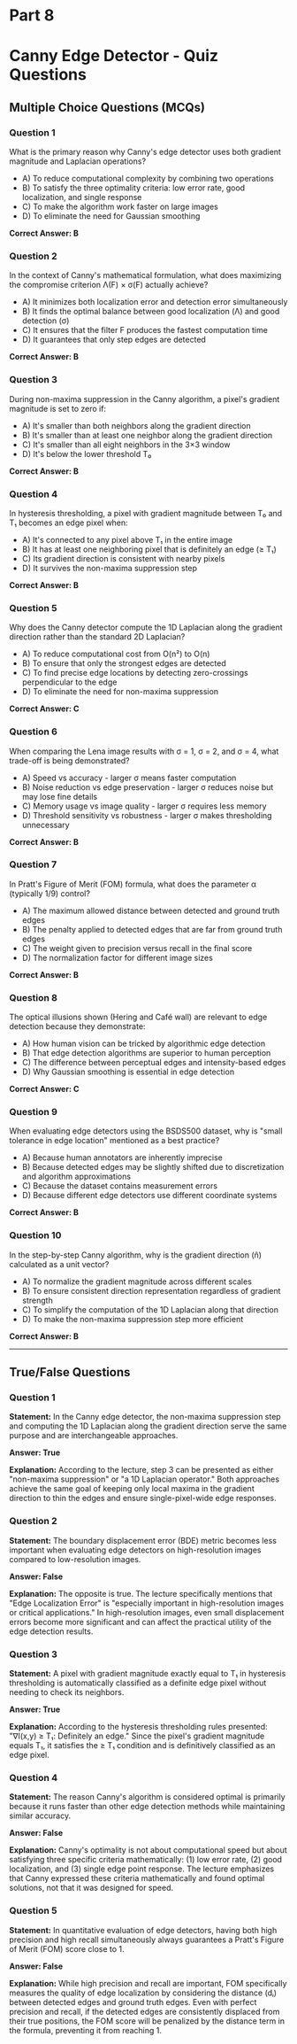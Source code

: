 # Part 8

# Canny Edge Detector - Quiz Questions

## Multiple Choice Questions (MCQs)

### Question 1

What is the primary reason why Canny's edge detector uses both gradient magnitude and Laplacian operations?

- A) To reduce computational complexity by combining two operations
- B) To satisfy the three optimality criteria: low error rate, good localization, and single response
- C) To make the algorithm work faster on large images
- D) To eliminate the need for Gaussian smoothing

**Correct Answer: B**

### Question 2

In the context of Canny's mathematical formulation, what does maximizing the compromise criterion Λ(F) × σ(F) actually achieve?

- A) It minimizes both localization error and detection error simultaneously
- B) It finds the optimal balance between good localization (Λ) and good detection (σ)
- C) It ensures that the filter F produces the fastest computation time
- D) It guarantees that only step edges are detected

**Correct Answer: B**

### Question 3

During non-maxima suppression in the Canny algorithm, a pixel's gradient magnitude is set to zero if:

- A) It's smaller than both neighbors along the gradient direction
- B) It's smaller than at least one neighbor along the gradient direction
- C) It's smaller than all eight neighbors in the 3×3 window
- D) It's below the lower threshold T₀

**Correct Answer: B**

### Question 4

In hysteresis thresholding, a pixel with gradient magnitude between T₀ and T₁ becomes an edge pixel when:

- A) It's connected to any pixel above T₁ in the entire image
- B) It has at least one neighboring pixel that is definitely an edge (≥ T₁)
- C) Its gradient direction is consistent with nearby pixels
- D) It survives the non-maxima suppression step

**Correct Answer: B**

### Question 5

Why does the Canny detector compute the 1D Laplacian along the gradient direction rather than the standard 2D Laplacian?

- A) To reduce computational cost from O(n²) to O(n)
- B) To ensure that only the strongest edges are detected
- C) To find precise edge locations by detecting zero-crossings perpendicular to the edge
- D) To eliminate the need for non-maxima suppression

**Correct Answer: C**

### Question 6

When comparing the Lena image results with σ = 1, σ = 2, and σ = 4, what trade-off is being demonstrated?

- A) Speed vs accuracy - larger σ means faster computation
- B) Noise reduction vs edge preservation - larger σ reduces noise but may lose fine details
- C) Memory usage vs image quality - larger σ requires less memory
- D) Threshold sensitivity vs robustness - larger σ makes thresholding unnecessary

**Correct Answer: B**

### Question 7

In Pratt's Figure of Merit (FOM) formula, what does the parameter α (typically 1/9) control?

- A) The maximum allowed distance between detected and ground truth edges
- B) The penalty applied to detected edges that are far from ground truth edges
- C) The weight given to precision versus recall in the final score
- D) The normalization factor for different image sizes

**Correct Answer: B**

### Question 8

The optical illusions shown (Hering and Café wall) are relevant to edge detection because they demonstrate:

- A) How human vision can be tricked by algorithmic edge detection
- B) That edge detection algorithms are superior to human perception
- C) The difference between perceptual edges and intensity-based edges
- D) Why Gaussian smoothing is essential in edge detection

**Correct Answer: C**

### Question 9

When evaluating edge detectors using the BSDS500 dataset, why is "small tolerance in edge location" mentioned as a best practice?

- A) Because human annotators are inherently imprecise
- B) Because detected edges may be slightly shifted due to discretization and algorithm approximations
- C) Because the dataset contains measurement errors
- D) Because different edge detectors use different coordinate systems

**Correct Answer: B**

### Question 10

In the step-by-step Canny algorithm, why is the gradient direction (n̂) calculated as a unit vector?

- A) To normalize the gradient magnitude across different scales
- B) To ensure consistent direction representation regardless of gradient strength
- C) To simplify the computation of the 1D Laplacian along that direction
- D) To make the non-maxima suppression step more efficient

**Correct Answer: B**

---

## True/False Questions

### Question 1

**Statement:** In the Canny edge detector, the non-maxima suppression step and computing the 1D Laplacian along the gradient direction serve the same purpose and are interchangeable approaches.

**Answer: True**

**Explanation:** According to the lecture, step 3 can be presented as either "non-maxima suppression" or "a 1D Laplacian operator." Both approaches achieve the same goal of keeping only local maxima in the gradient direction to thin the edges and ensure single-pixel-wide edge responses.

### Question 2

**Statement:** The boundary displacement error (BDE) metric becomes less important when evaluating edge detectors on high-resolution images compared to low-resolution images.

**Answer: False**

**Explanation:** The opposite is true. The lecture specifically mentions that "Edge Localization Error" is "especially important in high-resolution images or critical applications." In high-resolution images, even small displacement errors become more significant and can affect the practical utility of the edge detection results.

### Question 3

**Statement:** A pixel with gradient magnitude exactly equal to T₁ in hysteresis thresholding is automatically classified as a definite edge pixel without needing to check its neighbors.

**Answer: True**

**Explanation:** According to the hysteresis thresholding rules presented: "∇I(x,y) ≥ T₁: Definitely an edge." Since the pixel's gradient magnitude equals T₁, it satisfies the ≥ T₁ condition and is definitively classified as an edge pixel.

### Question 4

**Statement:** The reason Canny's algorithm is considered optimal is primarily because it runs faster than other edge detection methods while maintaining similar accuracy.

**Answer: False**

**Explanation:** Canny's optimality is not about computational speed but about satisfying three specific criteria mathematically: (1) low error rate, (2) good localization, and (3) single edge point response. The lecture emphasizes that Canny expressed these criteria mathematically and found optimal solutions, not that it was designed for speed.

### Question 5

**Statement:** In quantitative evaluation of edge detectors, having both high precision and high recall simultaneously always guarantees a Pratt's Figure of Merit (FOM) score close to 1.

**Answer: False**

**Explanation:** While high precision and recall are important, FOM specifically measures the quality of edge localization by considering the distance (dᵢ) between detected edges and ground truth edges. Even with perfect precision and recall, if the detected edges are consistently displaced from their true positions, the FOM score will be penalized by the distance term in the formula, preventing it from reaching 1.
